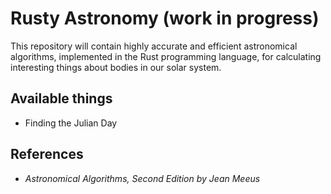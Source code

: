 # Rusty Astronomy (work in progress)
This repository will contain highly accurate and efficient astronomical algorithms, implemented in the Rust programming language, for calculating interesting things about bodies in our solar system.

## Available things
* Finding the Julian Day

## References
* *Astronomical Algorithms, Second Edition by Jean Meeus*